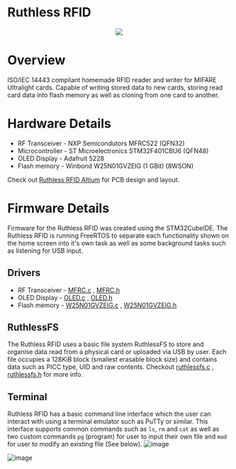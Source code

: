 # Ruthless RFID

<p align="center">
  <img src="https://github.com/TheZ0/Ruthless-RFID/assets/142558812/21e70e36-53e2-437b-ba30-4b78fc8ffa6c" />
</p>

# Overview
ISO/IEC 14443 compliant homemade RFID reader and writer for MIFARE Ultralight cards. Capable of writing stored data to new cards, storing read card data into flash memory as well as cloning from one card to another.

# Hardware Details
* RF Transceiver - NXP Semicondutors MFRC522 (QFN32)
* Microcontroller - ST Microelectronics STM32F401CBU6 (QFN48)
* OLED Display - Adafruit 5228
* Flash memory - Winbond W25N01GVZEIG (1 GBit) (8WSON)

Check out [Ruthless RFID Altium](https://github.com/TheZ0/Ruthless-RFID/tree/master/Ruthless%20RFID%20Altium) for PCB design and layout.

# Firmware Details
Firmware for the Ruthless RFID was created using the STM32CubeIDE. The Ruthless RFID is running FreeRTOS to separate each functionality shown on the home screen into it's own task as well as some background tasks such as listening for USB input.
## Drivers
* RF Transceiver - [MFRC.c](https://github.com/TheZ0/Ruthless-RFID/blob/master/Firmware/Ruthless%20RFID/Core/Src/MFRC.c) , [MFRC.h](https://github.com/TheZ0/Ruthless-RFID/blob/master/Firmware/Ruthless%20RFID/Core/Inc/MFRC.h)
* OLED Display - [OLED.c](https://github.com/TheZ0/Ruthless-RFID/blob/master/Firmware/Ruthless%20RFID/Core/Src/OLED.c) , [OLED.h](https://github.com/TheZ0/Ruthless-RFID/blob/master/Firmware/Ruthless%20RFID/Core/Inc/OLED.h)
* Flash memory - [W25N01GVZEIG.c](https://github.com/TheZ0/Ruthless-RFID/blob/master/Firmware/Ruthless%20RFID/Core/Src/W25N01GVZEIG.c) , [W25N01GVZEIG.h](https://github.com/TheZ0/Ruthless-RFID/blob/master/Firmware/Ruthless%20RFID/Core/Inc/W25N01GVZEIG.h)

## RuthlessFS
The Ruthless RFID uses a basic file system RuthlessFS to store and organise data read from a physical card or uploaded via USB by user. Each file occupies a 128KiB block (smallest erasable block size) and contains data such as PICC type, UID and raw contents. Checkout [ruthlessfs.c](https://github.com/TheZ0/Ruthless-RFID/blob/master/Firmware/Ruthless%20RFID/Core/Src/ruthlessfs.c) , [ruthlessfs.h](https://github.com/TheZ0/Ruthless-RFID/blob/master/Firmware/Ruthless%20RFID/Core/Inc/ruthlessfs.h) for more info.

## Terminal
Ruthless RFID has a basic command line interface which the user can interact with using a terminal emulator such as PuTTy or similar. This interface supports common commands such as `ls`, `rm` and `cat` as well as two custom commands `pg` (program) for user to input their own file and `mod` for user to modify an existing file (See below).
![image](https://github.com/TheZ0/Ruthless-RFID/assets/142558812/f85bfdae-1538-4a8e-ad04-c7e1751e3575)


![image](https://github.com/TheZ0/Ruthless-RFID/assets/142558812/6d5c7efb-cadd-4794-9223-a820d66ced53)
